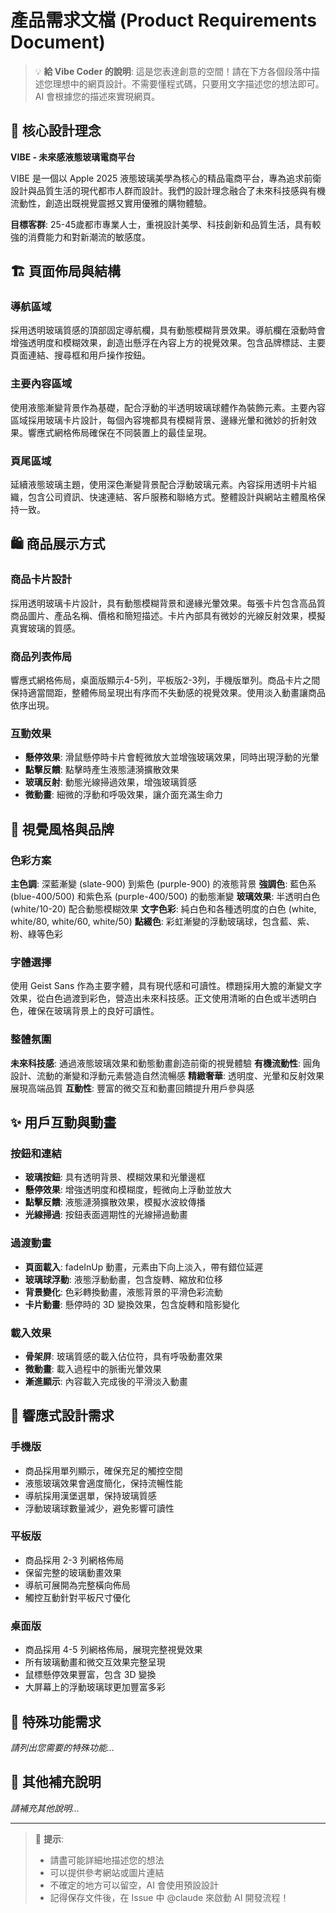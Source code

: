 # 產品需求文檔 (Product Requirements Document)

> 💡 **給 Vibe Coder 的說明**: 這是您表達創意的空間！請在下方各個段落中描述您理想中的網頁設計。不需要懂程式碼，只要用文字描述您的想法即可。AI 會根據您的描述來實現網頁。

## 🎯 核心設計理念

<!-- 請在這裡描述您的網站的核心理念和目標受眾 -->
<!-- 範例：我想要一個極簡風格的精品購物網站，目標客群是追求品質生活的都市白領 -->

**VIBE - 未來感液態玻璃電商平台**

VIBE 是一個以 Apple 2025 液態玻璃美學為核心的精品電商平台，專為追求前衛設計與品質生活的現代都市人群而設計。我們的設計理念融合了未來科技感與有機流動性，創造出既視覺震撼又實用優雅的購物體驗。

**目標客群**: 25-45歲都市專業人士，重視設計美學、科技創新和品質生活，具有較強的消費能力和對新潮流的敏感度。

## 🏗️ 頁面佈局與結構

<!-- 請描述您希望的頁面佈局 -->
<!-- 範例：頂部要有簡潔的導航欄，主體區域採用網格布局展示商品，底部要有聯絡資訊 -->

### 導航區域
採用透明玻璃質感的頂部固定導航欄，具有動態模糊背景效果。導航欄在滾動時會增強透明度和模糊效果，創造出懸浮在內容上方的視覺效果。包含品牌標誌、主要頁面連結、搜尋框和用戶操作按鈕。

### 主要內容區域
使用液態漸變背景作為基礎，配合浮動的半透明玻璃球體作為裝飾元素。主要內容區域採用玻璃卡片設計，每個內容塊都具有模糊背景、邊緣光暈和微妙的折射效果。響應式網格佈局確保在不同裝置上的最佳呈現。

### 頁尾區域
延續液態玻璃主題，使用深色漸變背景配合浮動玻璃元素。內容採用透明卡片組織，包含公司資訊、快速連結、客戶服務和聯絡方式。整體設計與網站主體風格保持一致。

## 🛍️ 商品展示方式

<!-- 請描述您希望如何展示商品 -->
<!-- 範例：每個商品用卡片展示，滑鼠懸停時有輕微放大效果，顯示商品圖片、名稱和價格 -->

### 商品卡片設計
採用透明玻璃卡片設計，具有動態模糊背景和邊緣光暈效果。每張卡片包含高品質商品圖片、產品名稱、價格和簡短描述。卡片內部具有微妙的光線反射效果，模擬真實玻璃的質感。

### 商品列表佈局
響應式網格佈局，桌面版顯示4-5列，平板版2-3列，手機版單列。商品卡片之間保持適當間距，整體佈局呈現出有序而不失動感的視覺效果。使用淡入動畫讓商品依序出現。

### 互動效果
- **懸停效果**: 滑鼠懸停時卡片會輕微放大並增強玻璃效果，同時出現浮動的光暈
- **點擊反饋**: 點擊時產生液態漣漪擴散效果
- **玻璃反射**: 動態光線掃過效果，增強玻璃質感
- **微動畫**: 細微的浮動和呼吸效果，讓介面充滿生命力

## 🎨 視覺風格與品牌

<!-- 請描述您期望的視覺風格 -->
<!-- 範例：使用柔和的粉色系，搭配圓角設計，營造溫暖友善的感覺 -->

### 色彩方案
**主色調**: 深藍漸變 (slate-900) 到紫色 (purple-900) 的液態背景
**強調色**: 藍色系 (blue-400/500) 和紫色系 (purple-400/500) 的動態漸變
**玻璃效果**: 半透明白色 (white/10-20) 配合動態模糊效果
**文字色彩**: 純白色和各種透明度的白色 (white, white/80, white/60, white/50)
**點綴色**: 彩虹漸變的浮動玻璃球，包含藍、紫、粉、綠等色彩

### 字體選擇
使用 Geist Sans 作為主要字體，具有現代感和可讀性。標題採用大膽的漸變文字效果，從白色過渡到彩色，營造出未來科技感。正文使用清晰的白色或半透明白色，確保在玻璃背景上的良好可讀性。

### 整體氛圍
**未來科技感**: 通過液態玻璃效果和動態動畫創造前衛的視覺體驗
**有機流動性**: 圓角設計、流動的漸變和浮動元素營造自然流暢感
**精緻奢華**: 透明度、光暈和反射效果展現高端品質
**互動性**: 豐富的微交互和動畫回饋提升用戶參與感

## ✨ 用戶互動與動畫

<!-- 請描述您希望的互動效果和動畫 -->
<!-- 範例：按鈕點擊時有漣漪效果，頁面載入時商品卡片依次淡入 -->

### 按鈕和連結
- **玻璃按鈕**: 具有透明背景、模糊效果和光暈邊框
- **懸停效果**: 增強透明度和模糊度，輕微向上浮動並放大
- **點擊反饋**: 液態漣漪擴散效果，模擬水波紋傳播
- **光線掃過**: 按鈕表面週期性的光線掃過動畫

### 過渡動畫
- **頁面載入**: fadeInUp 動畫，元素由下向上淡入，帶有錯位延遲
- **玻璃球浮動**: 液態浮動動畫，包含旋轉、縮放和位移
- **背景變化**: 色彩轉換動畫，液態背景的平滑色彩流動
- **卡片動畫**: 懸停時的 3D 變換效果，包含旋轉和陰影變化

### 載入效果
- **骨架屏**: 玻璃質感的載入佔位符，具有呼吸動畫效果
- **微動畫**: 載入過程中的脈衝光暈效果
- **漸進顯示**: 內容載入完成後的平滑淡入動畫

## 📱 響應式設計需求

<!-- 請描述在不同設備上的顯示需求 -->
<!-- 範例：手機上商品改為單列顯示，平板上顯示兩列，桌面顯示四列 -->

### 手機版
- 商品採用單列顯示，確保充足的觸控空間
- 液態玻璃效果會適度簡化，保持流暢性能
- 導航採用漢堡選單，保持玻璃質感
- 浮動玻璃球數量減少，避免影響可讀性

### 平板版
- 商品採用 2-3 列網格佈局
- 保留完整的玻璃動畫效果
- 導航可展開為完整橫向佈局
- 觸控互動針對平板尺寸優化

### 桌面版
- 商品採用 4-5 列網格佈局，展現完整視覺效果
- 所有玻璃動畫和微交互效果完整呈現
- 鼠標懸停效果豐富，包含 3D 變換
- 大屏幕上的浮動玻璃球更加豐富多彩

## 🎯 特殊功能需求

<!-- 如果有特殊功能需求，請在這裡描述 -->
<!-- 範例：需要商品搜索功能、價格篩選功能、商品詳情彈窗等 -->

*請列出您需要的特殊功能...*

## 💬 其他補充說明

<!-- 任何其他想法或參考資料都可以寫在這裡 -->

*請補充其他說明...*

---

> 📌 **提示**: 
> - 請盡可能詳細地描述您的想法
> - 可以提供參考網站或圖片連結
> - 不確定的地方可以留空，AI 會使用預設設計
> - 記得保存文件後，在 Issue 中 @claude 來啟動 AI 開發流程！
